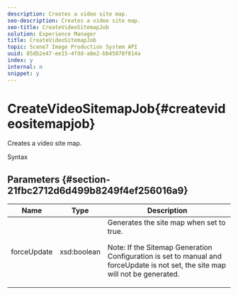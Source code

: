 ```yaml
---
description: Creates a video site map.
seo-description: Creates a video site map.
seo-title: CreateVideoSitemapJob
solution: Experience Manager
title: CreateVideoSitemapJob
topic: Scene7 Image Production System API
uuid: 85db2e47-ee15-4fdd-a8e2-bb45078f814a
index: y
internal: n
snippet: y
---
```


# CreateVideoSitemapJob{#createvideositemapjob}

Creates a video site map.

 Syntax 

## Parameters {#section-21fbc2712d6d499b8249f4ef256016a9}

<table id="table_7B459A9D55CE49A38D8A77CBD229033A"> 
 <thead> 
  <tr> 
   <th colname="col1" class="entry"> Name </th> 
   <th colname="col2" class="entry"> Type </th> 
   <th colname="col3" class="entry"> Description </th> 
  </tr> 
 </thead>
 <tbody> 
  <tr> 
   <td colname="col1"> <span class="codeph"> <span class="varname"> forceUpdate</span> </span> </td> 
   <td colname="col2"> <span class="codeph"> xsd:boolean</span> </td> 
   <td colname="col3">Generates the site map when set to <span class="codeph"> true</span>. <p><p>Note: If the Sitemap Generation Configuration is set to manual and <span class="codeph"> forceUpdate</span> is not set, the site map will not be generated. </p></p></td> 
  </tr> 
 </tbody> 
</table>

